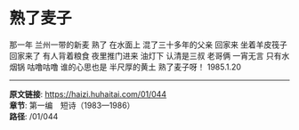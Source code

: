 # 熟了麦子

那一年
兰州一带的新麦
熟了
在水面上
混了三十多年的父亲
回家来
坐着羊皮筏子
回家来了
有人背着粮食
夜里推门进来
油灯下
认清是三叔
老哥俩
一宵无言
只有水烟锅
咕噜咕噜
谁的心思也是
半尺厚的黄土
熟了麦子呀！
1985.1.20

---

**原文链接**: https://haizi.huhaitai.com/01/044  
**章节**: 第一编　短诗（1983—1986）  
**路径**: /01/044
